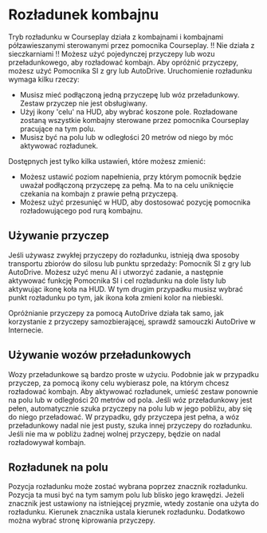 # Rozładunek kombajnu


Tryb rozładunku w Courseplay działa z kombajnami i kombajnami półzawieszanymi sterowanymi przez pomocnika Courseplay.
!! Nie działa z sieczkarniami !!
Możesz użyć pojedynczej przyczepy lub wozu przeładunkowego, aby rozładować kombajn.
Aby opróżnić przyczepy, możesz użyć Pomocnika SI z gry lub AutoDrive.
Uruchomienie rozładunku wymaga kilku rzeczy:
- Musisz mieć podłączoną jedną przyczepę lub wóz przeładunkowy. Zestaw przyczep nie jest obsługiwany.
- Użyj ikony 'celu' na HUD, aby wybrać koszone pole. Rozładowane zostaną wszystkie kombajny sterowane przez pomocnika Courseplay pracujące na tym polu.
- Musisz być na polu lub w odległości 20 metrów od niego by móc aktywować rozładunek.

Dostępnych jest tylko kilka ustawień, które możesz zmienić:
- Możesz ustawić poziom napełnienia, przy którym pomocnik będzie uważał podłączoną przyczepę za pełną. Ma to na celu uniknięcie czekania na kombajn z prawie pełną przyczepą.
- Możesz użyć przesunięć w HUD, aby dostosować pozycję pomocnika rozładowującego pod rurą kombajnu.


## Używanie przyczep


Jeśli używasz zwykłej przyczepy do rozładunku, istnieją dwa sposoby transportu zbiorów do silosu lub punktu sprzedaży: Pomocnik SI z gry lub AutoDrive.
Możesz użyć menu AI i utworzyć zadanie, a następnie aktywować funkcję Pomocnika SI i cel rozładunku na dole listy lub aktywując ikonę koła na HUD.
W tym drugim przypadku musisz wybrać punkt rozładunku po tym, jak ikona koła zmieni kolor na niebieski.

Opróżnianie przyczepy za pomocą AutoDrive działa tak samo, jak korzystanie z przyczepy samozbierającej, sprawdź samouczki AutoDrive w Internecie.


## Używanie wozów przeładunkowych


Wozy przeładunkowe są bardzo proste w użyciu.
Podobnie jak w przypadku przyczep, za pomocą ikony celu wybierasz pole, na którym chcesz rozładować kombajn.
Aby aktywować rozładunek, umieść zestaw ponownie na polu lub w odległości 20 metrów od pola.
Jeśli wóz przeładunkowy jest pełen, automatycznie szuka przyczepy na polu lub w jego pobliżu, aby się do niego przeładować.
W przypadku, gdy przyczepa jest pełna, a wóz przeładunkowy nadal nie jest pusty, szuka innej przyczepy do rozładunku.
Jeśli nie ma w pobliżu żadnej wolnej przyczepy, będzie on nadal rozładowywał kombajn.


## Rozładunek na polu


Pozycja rozładunku może zostać wybrana poprzez znacznik rozładunku.
Pozycja ta musi być na tym samym polu lub blisko jego krawędzi.
Jeżeli znacznik jest ustawiony na istniejącej pryzmie, wtedy zostanie ona użyta do rozładunku.
Kierunek znacznika ustala kierunek rozładunku.
Dodatkowo można wybrać stronę kiprowania przyczepy.


